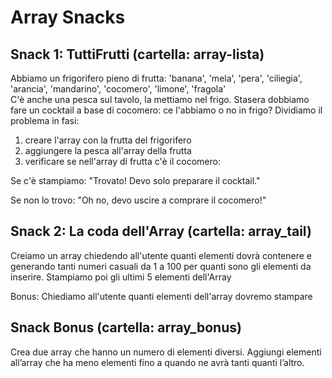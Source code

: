# Array Snacks


## Snack 1: TuttiFrutti (cartella: array-lista)

Abbiamo un frigorifero pieno di frutta:
'banana', 'mela', 'pera', 'ciliegia', 'arancia', 'mandarino', 'cocomero', 'limone', 'fragola'  
C'è anche una pesca sul tavolo, la mettiamo nel frigo.
Stasera dobbiamo fare un cocktail a base di cocomero: ce l'abbiamo o no in frigo?
Dividiamo il problema in fasi:
1. creare l'array con la frutta del frigorifero
2. aggiungere la pesca all'array della frutta
3. verificare se nell'array di frutta c'è il cocomero:

Se c'è stampiamo: "Trovato! Devo solo preparare il cocktail."

Se non lo trovo: "Oh no, devo uscire a comprare il cocomero!"


## Snack 2: La coda dell'Array (cartella: array_tail)

Creiamo un array chiedendo all'utente quanti elementi dovrà contenere e generando tanti numeri casuali da 1 a 100 per quanti sono gli elementi da inserire.
Stampiamo poi gli ultimi 5 elementi dell'Array

Bonus:
Chiediamo all'utente quanti elementi dell'array dovremo stampare


## Snack Bonus (cartella: array_bonus)

Crea due array che hanno un numero di elementi diversi.
Aggiungi elementi all’array che ha meno elementi fino a quando ne avrà tanti quanti l’altro.